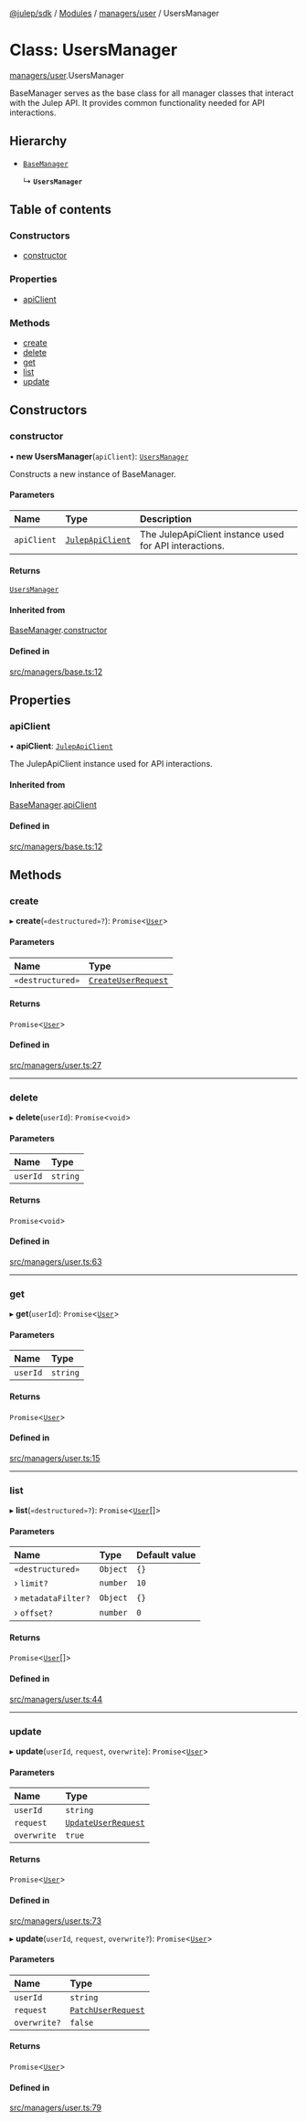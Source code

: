 [@julep/sdk](../README.md) / [Modules](../modules.md) / [managers/user](../modules/managers_user.md) / UsersManager

# Class: UsersManager

[managers/user](../modules/managers_user.md).UsersManager

BaseManager serves as the base class for all manager classes that interact with the Julep API.
It provides common functionality needed for API interactions.

## Hierarchy

- [`BaseManager`](managers_base.BaseManager.md)

  ↳ **`UsersManager`**

## Table of contents

### Constructors

- [constructor](managers_user.UsersManager.md#constructor)

### Properties

- [apiClient](managers_user.UsersManager.md#apiclient)

### Methods

- [create](managers_user.UsersManager.md#create)
- [delete](managers_user.UsersManager.md#delete)
- [get](managers_user.UsersManager.md#get)
- [list](managers_user.UsersManager.md#list)
- [update](managers_user.UsersManager.md#update)

## Constructors

### constructor

• **new UsersManager**(`apiClient`): [`UsersManager`](managers_user.UsersManager.md)

Constructs a new instance of BaseManager.

#### Parameters

| Name | Type | Description |
| :------ | :------ | :------ |
| `apiClient` | [`JulepApiClient`](api_JulepApiClient.JulepApiClient.md) | The JulepApiClient instance used for API interactions. |

#### Returns

[`UsersManager`](managers_user.UsersManager.md)

#### Inherited from

[BaseManager](managers_base.BaseManager.md).[constructor](managers_base.BaseManager.md#constructor)

#### Defined in

[src/managers/base.ts:12](https://github.com/julep-ai/julep/blob/9a7bb8594d5031f9ef280c73fc23c3c43ec9b9af/sdks/ts/src/managers/base.ts#L12)

## Properties

### apiClient

• **apiClient**: [`JulepApiClient`](api_JulepApiClient.JulepApiClient.md)

The JulepApiClient instance used for API interactions.

#### Inherited from

[BaseManager](managers_base.BaseManager.md).[apiClient](managers_base.BaseManager.md#apiclient)

#### Defined in

[src/managers/base.ts:12](https://github.com/julep-ai/julep/blob/9a7bb8594d5031f9ef280c73fc23c3c43ec9b9af/sdks/ts/src/managers/base.ts#L12)

## Methods

### create

▸ **create**(`«destructured»?`): `Promise`\<[`User`](../modules/api.md#user)\>

#### Parameters

| Name | Type |
| :------ | :------ |
| `«destructured»` | [`CreateUserRequest`](../modules/api.md#createuserrequest) |

#### Returns

`Promise`\<[`User`](../modules/api.md#user)\>

#### Defined in

[src/managers/user.ts:27](https://github.com/julep-ai/julep/blob/9a7bb8594d5031f9ef280c73fc23c3c43ec9b9af/sdks/ts/src/managers/user.ts#L27)

___

### delete

▸ **delete**(`userId`): `Promise`\<`void`\>

#### Parameters

| Name | Type |
| :------ | :------ |
| `userId` | `string` |

#### Returns

`Promise`\<`void`\>

#### Defined in

[src/managers/user.ts:63](https://github.com/julep-ai/julep/blob/9a7bb8594d5031f9ef280c73fc23c3c43ec9b9af/sdks/ts/src/managers/user.ts#L63)

___

### get

▸ **get**(`userId`): `Promise`\<[`User`](../modules/api.md#user)\>

#### Parameters

| Name | Type |
| :------ | :------ |
| `userId` | `string` |

#### Returns

`Promise`\<[`User`](../modules/api.md#user)\>

#### Defined in

[src/managers/user.ts:15](https://github.com/julep-ai/julep/blob/9a7bb8594d5031f9ef280c73fc23c3c43ec9b9af/sdks/ts/src/managers/user.ts#L15)

___

### list

▸ **list**(`«destructured»?`): `Promise`\<[`User`](../modules/api.md#user)[]\>

#### Parameters

| Name | Type | Default value |
| :------ | :------ | :------ |
| `«destructured»` | `Object` | `{}` |
| › `limit?` | `number` | `10` |
| › `metadataFilter?` | `Object` | `{}` |
| › `offset?` | `number` | `0` |

#### Returns

`Promise`\<[`User`](../modules/api.md#user)[]\>

#### Defined in

[src/managers/user.ts:44](https://github.com/julep-ai/julep/blob/9a7bb8594d5031f9ef280c73fc23c3c43ec9b9af/sdks/ts/src/managers/user.ts#L44)

___

### update

▸ **update**(`userId`, `request`, `overwrite`): `Promise`\<[`User`](../modules/api.md#user)\>

#### Parameters

| Name | Type |
| :------ | :------ |
| `userId` | `string` |
| `request` | [`UpdateUserRequest`](../modules/api.md#updateuserrequest) |
| `overwrite` | ``true`` |

#### Returns

`Promise`\<[`User`](../modules/api.md#user)\>

#### Defined in

[src/managers/user.ts:73](https://github.com/julep-ai/julep/blob/9a7bb8594d5031f9ef280c73fc23c3c43ec9b9af/sdks/ts/src/managers/user.ts#L73)

▸ **update**(`userId`, `request`, `overwrite?`): `Promise`\<[`User`](../modules/api.md#user)\>

#### Parameters

| Name | Type |
| :------ | :------ |
| `userId` | `string` |
| `request` | [`PatchUserRequest`](../modules/api.md#patchuserrequest) |
| `overwrite?` | ``false`` |

#### Returns

`Promise`\<[`User`](../modules/api.md#user)\>

#### Defined in

[src/managers/user.ts:79](https://github.com/julep-ai/julep/blob/9a7bb8594d5031f9ef280c73fc23c3c43ec9b9af/sdks/ts/src/managers/user.ts#L79)
